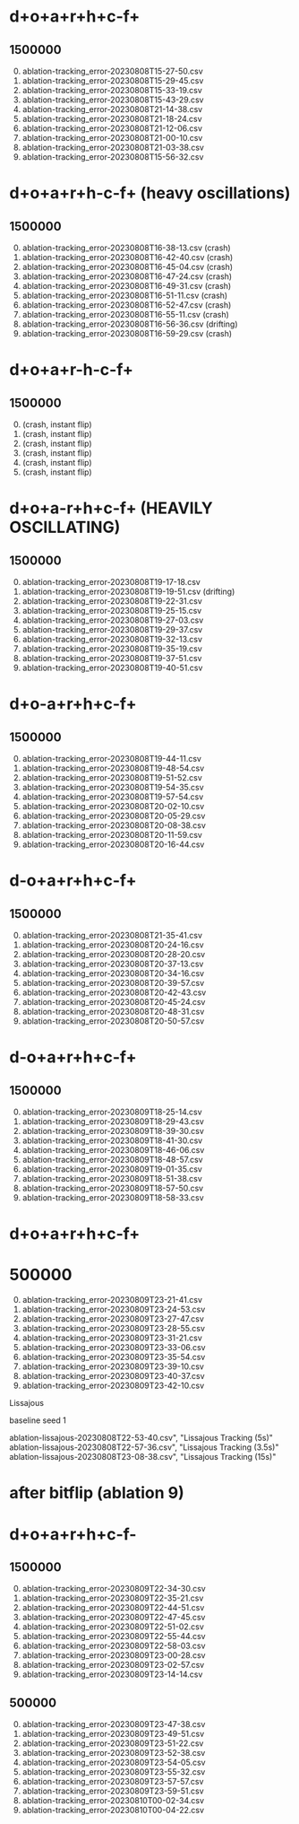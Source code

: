 # d+o+a+r+h+c-f+
## 1500000
0. ablation-tracking_error-20230808T15-27-50.csv
1. ablation-tracking_error-20230808T15-29-45.csv
2. ablation-tracking_error-20230808T15-33-19.csv
3. ablation-tracking_error-20230808T15-43-29.csv
4. ablation-tracking_error-20230808T21-14-38.csv
5. ablation-tracking_error-20230808T21-18-24.csv
6. ablation-tracking_error-20230808T21-12-06.csv
7. ablation-tracking_error-20230808T21-00-10.csv
8. ablation-tracking_error-20230808T21-03-38.csv
9. ablation-tracking_error-20230808T15-56-32.csv

# d+o+a+r+h-c-f+ (heavy oscillations)
## 1500000
0. ablation-tracking_error-20230808T16-38-13.csv (crash)
1. ablation-tracking_error-20230808T16-42-40.csv (crash)
2. ablation-tracking_error-20230808T16-45-04.csv (crash)
3. ablation-tracking_error-20230808T16-47-24.csv (crash)
4. ablation-tracking_error-20230808T16-49-31.csv (crash)
5. ablation-tracking_error-20230808T16-51-11.csv (crash)
6. ablation-tracking_error-20230808T16-52-47.csv (crash)
7. ablation-tracking_error-20230808T16-55-11.csv (crash)
8. ablation-tracking_error-20230808T16-56-36.csv (drifting)
9. ablation-tracking_error-20230808T16-59-29.csv (crash)

# d+o+a+r-h-c-f+

## 1500000
0. (crash, instant flip)
1. (crash, instant flip)
2. (crash, instant flip)
3. (crash, instant flip)
4. (crash, instant flip)
5. (crash, instant flip)


# d+o+a-r+h+c-f+ (HEAVILY OSCILLATING)

## 1500000
0. ablation-tracking_error-20230808T19-17-18.csv
1. ablation-tracking_error-20230808T19-19-51.csv (drifting)
2. ablation-tracking_error-20230808T19-22-31.csv
3. ablation-tracking_error-20230808T19-25-15.csv
4. ablation-tracking_error-20230808T19-27-03.csv
5. ablation-tracking_error-20230808T19-29-37.csv
6. ablation-tracking_error-20230808T19-32-13.csv
7. ablation-tracking_error-20230808T19-35-19.csv
8. ablation-tracking_error-20230808T19-37-51.csv
9. ablation-tracking_error-20230808T19-40-51.csv



# d+o-a+r+h+c-f+
## 1500000
0. ablation-tracking_error-20230808T19-44-11.csv
1. ablation-tracking_error-20230808T19-48-54.csv
2. ablation-tracking_error-20230808T19-51-52.csv
3. ablation-tracking_error-20230808T19-54-35.csv
4. ablation-tracking_error-20230808T19-57-54.csv
5. ablation-tracking_error-20230808T20-02-10.csv
6. ablation-tracking_error-20230808T20-05-29.csv
7. ablation-tracking_error-20230808T20-08-38.csv
8. ablation-tracking_error-20230808T20-11-59.csv
9. ablation-tracking_error-20230808T20-16-44.csv

# d-o+a+r+h+c-f+
## 1500000
0. ablation-tracking_error-20230808T21-35-41.csv
1. ablation-tracking_error-20230808T20-24-16.csv
2. ablation-tracking_error-20230808T20-28-20.csv
3. ablation-tracking_error-20230808T20-37-13.csv
4. ablation-tracking_error-20230808T20-34-16.csv
5. ablation-tracking_error-20230808T20-39-57.csv
6. ablation-tracking_error-20230808T20-42-43.csv
7. ablation-tracking_error-20230808T20-45-24.csv
8. ablation-tracking_error-20230808T20-48-31.csv
9. ablation-tracking_error-20230808T20-50-57.csv

# d-o+a+r+h+c-f+
## 1500000
0. ablation-tracking_error-20230809T18-25-14.csv
1. ablation-tracking_error-20230809T18-29-43.csv
2. ablation-tracking_error-20230809T18-39-30.csv
3. ablation-tracking_error-20230809T18-41-30.csv
4. ablation-tracking_error-20230809T18-46-06.csv
5. ablation-tracking_error-20230809T18-48-57.csv
6. ablation-tracking_error-20230809T19-01-35.csv
7. ablation-tracking_error-20230809T18-51-38.csv
8. ablation-tracking_error-20230809T18-57-50.csv
9. ablation-tracking_error-20230809T18-58-33.csv

# d+o+a+r+h+c-f+
# 500000
0. ablation-tracking_error-20230809T23-21-41.csv
1. ablation-tracking_error-20230809T23-24-53.csv
2. ablation-tracking_error-20230809T23-27-47.csv
3. ablation-tracking_error-20230809T23-28-55.csv
4. ablation-tracking_error-20230809T23-31-21.csv
5. ablation-tracking_error-20230809T23-33-06.csv
6. ablation-tracking_error-20230809T23-35-54.csv
7. ablation-tracking_error-20230809T23-39-10.csv
8. ablation-tracking_error-20230809T23-40-37.csv
9. ablation-tracking_error-20230809T23-42-10.csv


Lissajous

baseline seed 1

ablation-lissajous-20230808T22-53-40.csv", "Lissajous Tracking (5s)"
ablation-lissajous-20230808T22-57-36.csv", "Lissajous Tracking (3.5s)"
ablation-lissajous-20230808T23-08-38.csv", "Lissajous Tracking (15s)"

# after bitflip (ablation 9)
# d+o+a+r+h+c-f-
## 1500000
0. ablation-tracking_error-20230809T22-34-30.csv
1. ablation-tracking_error-20230809T22-35-21.csv
2. ablation-tracking_error-20230809T22-44-51.csv
3. ablation-tracking_error-20230809T22-47-45.csv
4. ablation-tracking_error-20230809T22-51-02.csv
5. ablation-tracking_error-20230809T22-55-44.csv
6. ablation-tracking_error-20230809T22-58-03.csv
7. ablation-tracking_error-20230809T23-00-28.csv
8. ablation-tracking_error-20230809T23-02-57.csv
9. ablation-tracking_error-20230809T23-14-14.csv

## 500000
 0. ablation-tracking_error-20230809T23-47-38.csv
 1. ablation-tracking_error-20230809T23-49-51.csv
 2. ablation-tracking_error-20230809T23-51-22.csv
 3. ablation-tracking_error-20230809T23-52-38.csv
 4. ablation-tracking_error-20230809T23-54-05.csv
 5. ablation-tracking_error-20230809T23-55-32.csv
 6. ablation-tracking_error-20230809T23-57-57.csv
 7. ablation-tracking_error-20230809T23-59-51.csv
 8. ablation-tracking_error-20230810T00-02-34.csv
 9. ablation-tracking_error-20230810T00-04-22.csv
